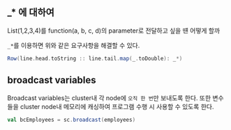 
## _* 에 대하여

List(1,2,3,4)를 function(a, b, c, d)의 parameter로 전달하고 싶을 떈 어떻게 할까

`_*`를 이용하면 위와 같은 요구사항을 해결할 수 있다.

```scala
Row(line.head.toString :: line.tail.map(_.toDouble): _*)
```

## broadcast variables
Broadcast variables는 cluster내 각 node에 `오직 한 번`만 보내도록 한다. 또한 변수들을 cluster node내 메모리에 캐싱하여 프로그램 수행 시 사용할 수 있도록 한다.

```scala
val bcEmployees = sc.broadcast(employees)
```
